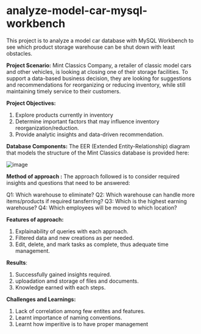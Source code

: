 # analyze-model-car-mysql-workbench
This project is to analyze a model car database with MySQL Workbench to see which product storage warehouse can be shut down with least obstacles.

**Project Scenario:** 
Mint Classics Company, a retailer of classic model cars and other vehicles, is looking at closing one of their storage facilities. 
To support a data-based business decision, they are looking for suggestions and recommendations for reorganizing or reducing inventory, while still maintaining timely service to their customers.

**Project Objectives:**
1. Explore products currently in inventory
2. Determine important factors that may influence inventory reorganization/reduction.
3. Provide analytic insights and data-driven recommendation.

**Database Components:**
The EER (Extended Entity-Relationship) diagram that models the structure of the Mint Classics database is provided here:

![image](https://github.com/user-attachments/assets/cc042933-94c6-46a2-940c-708f468d1b7a)


**Method of approach :**
The approach followed is to consider required insights and questions that need to be answered:

Q1: Which warehouse to eliminate?
Q2: Which warehouse can handle more items/products if required tansferring?
Q3: Which is the highest earning warehouse?
Q4: Which employees will be moved to which location?

**Features of approach:**
1. Explainability of queries with each approach.
2. Filtered data and new creations as per needed.
3. Edit, delete, and mark tasks as complete, thus adequate time management.

**Results**:
1. Successfully gained insights required.
2. uploadation amd storage of files and documents.
3. Knowledge earned with each steps.

**Challenges and Learnings:**
1. Lack of correlation among few entites and features.
2. Learnt importance of naming conventions.
3. Learnt how imperitive is to have proper management

